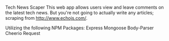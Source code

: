 Tech News Scaper
This web app allows users view and leave comments on the latest tech news. But you're not going to actually write any articles; scraping from http://www.echojs.com/.

Utilizing the following NPM Packages:
Express
Mongoose
Body-Parser
Cheerio
Request
